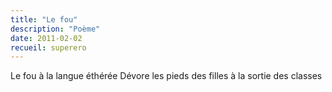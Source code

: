 ```yaml
---
title: "Le fou"
description: "Poème"
date: 2011-02-02
recueil: superero
---
```


Le fou à la langue éthérée
Dévore les pieds des filles à la sortie des classes
